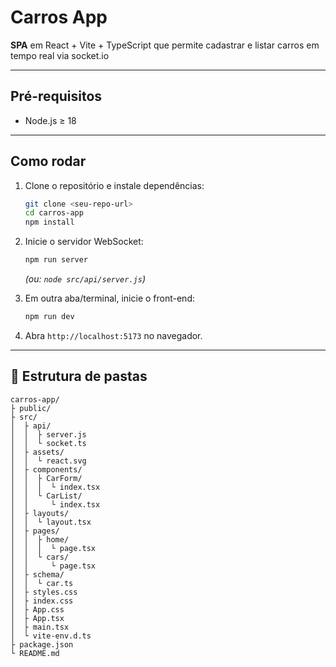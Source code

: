 # Carros App

**SPA** em React + Vite + TypeScript que permite cadastrar e listar carros em tempo real via socket.io

---

## Pré-requisitos

- Node.js ≥ 18

---

## Como rodar

1. Clone o repositório e instale dependências:
   ```bash
   git clone <seu-repo-url>
   cd carros-app
   npm install
   ```

2. Inicie o servidor WebSocket:
   ```bash
   npm run server
   ```
   *(ou: `node src/api/server.js`)*

3. Em outra aba/terminal, inicie o front-end:
   ```bash
   npm run dev
   ```

4. Abra `http://localhost:5173` no navegador.

---

## 📁 Estrutura de pastas

```
carros-app/
├ public/
├ src/
│  ├ api/
│  │  ├ server.js
│  │  └ socket.ts
│  ├ assets/
│  │  └ react.svg
│  ├ components/
│  │  ├ CarForm/
│  │  │  └ index.tsx
│  │  └ CarList/
│  │     └ index.tsx
│  ├ layouts/
│  │  └ layout.tsx
│  ├ pages/
│  │  ├ home/
│  │  │  └ page.tsx
│  │  └ cars/
│  │     └ page.tsx
│  ├ schema/
│  │  └ car.ts
│  ├ styles.css
│  ├ index.css
│  ├ App.css
│  ├ App.tsx
│  ├ main.tsx
│  └ vite-env.d.ts
├ package.json
└ README.md
```


